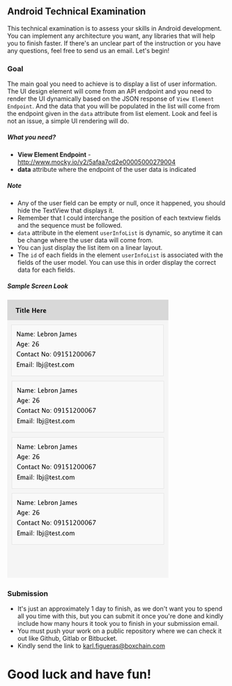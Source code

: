 Android Technical Examination
----

This technical examination is to assess your skills in Android development. You can implement any architecture you want, any libraries that will help you to finish faster. If there's an unclear part of the instruction or you have any questions, feel free to send us an email. Let's begin!


### Goal
The main goal you need to achieve is to display a list of user information. The UI design element will come from an API endpoint and you need to render the UI dynamically based on the JSON response of `View Element Endpoint`. And the data that you will be populated in the list will come from the endpoint given in the `data` attribute from list element. Look and feel is not an issue, a simple UI rendering will do.

##### What you need?
- **View Element Endpoint** - http://www.mocky.io/v2/5afaa7cd2e00005000279004
- **data** attribute where the endpoint of the user data is indicated


##### Note
- Any of the user field can be empty or null, once it happened, you should hide the TextView that displays it.
- Remember that I could interchange the position of each textview fields and the sequence must be followed.
- `data` attribute in the element `userInfoList` is dynamic, so anytime it can be change where the user data will come from.
- You can just display the list item on a linear layout.
- The `id` of each fields in the element `userInfoList` is associated with the fields of the user model. You can use this in order display the correct data for each fields.

##### Sample Screen Look
![](https://raw.githubusercontent.com/Boxchain/android-tech-exam/master/sample-screen.png)


### Submission
- It's just an approximately 1 day to finish, as we don't want you to spend all you time with this, but you can submit it once you're done and kindly include how many hours it took you to finish in your submission email.
- You must push your work on a public repository where we can check it out like Github, Gitlab or Bitbucket.
- Kindly send the link to karl.figueras@boxchain.com


# Good luck and have fun!
